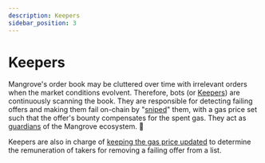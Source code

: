 ```yaml
---
description: Keepers
sidebar_position: 3
---
```



# Keepers

Mangrove's order book may be cluttered over time with irrelevant orders when the market conditions evolvent. Therefore, bots (or [Keepers](../../../../developers/keeper-bots/README.md)) are continuously scanning the book. They are responsible for detecting failing offers and making them fail on-chain by "[sniped](../../../../developers/contracts/technical-references/taking-and-making-offers/taker-order/#offer-sniping)" them, with a gas price set such that the offer's bounty compensates for the spent gas. They act as [guardians](../../../../developers/keeper-bots/background/the-role-of-cleaning-bots-in-mangrove) of the Mangrove ecosystem. 🤖

Keepers are also in charge of [keeping the gas price updated](../../../../developers/keeper-bots/background/the-role-of-gas-price-updater-bots-in-mangrove) to determine the remuneration of takers for removing a failing offer from a list.